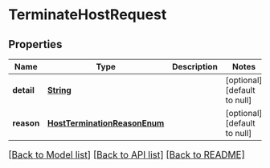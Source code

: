 # TerminateHostRequest
## Properties

Name | Type | Description | Notes
------------ | ------------- | ------------- | -------------
**detail** | [**String**](string.md) |  | [optional] [default to null]
**reason** | [**HostTerminationReasonEnum**](HostTerminationReasonEnum.md) |  | [optional] [default to null]

[[Back to Model list]](../README.md#documentation-for-models) [[Back to API list]](../README.md#documentation-for-api-endpoints) [[Back to README]](../README.md)

<style>
     p, ul, ol, li { font-size: 18px !important;}
</style>

